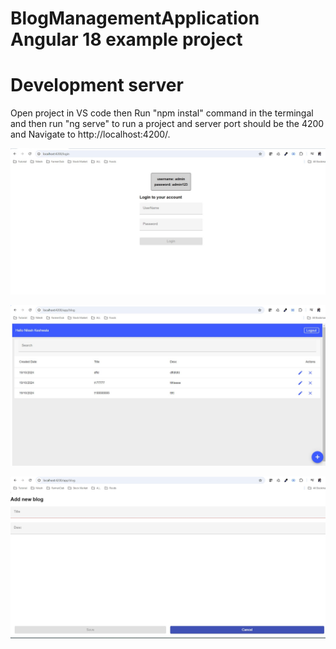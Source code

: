 # BlogManagementApplication Angular 18 example project

# Development server
Open project in VS code then Run "npm instal" command in the termingal and then run "ng serve" to run a project and server port should be the 4200 and Navigate to http://localhost:4200/. 

![login](login.jpg)

![home](home.jpg)

![addnewblog](addnewblog.jpg)
